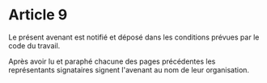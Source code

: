 # Article 9

Le présent avenant est notifié et déposé dans les conditions prévues par le code du travail.

Après avoir lu et paraphé chacune des pages précédentes les représentants signataires signent l'avenant au nom de leur organisation.

